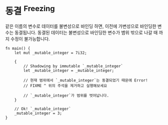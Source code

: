 # 동결 <sup>Freezing</sup>

같은 이름의 변수로 데이터를 불변성으로 바인딩 하면, 이전에 가변성으로 바인딩한 변수는 동결됩니다.
동결된 데이터는 불변성으로 바인딩한 변수가 볌위 밖으로 나갈 때 까지 수정이 불가능합니다.


```rust,editable,ignore,mdbook-runnable
fn main() {
    let mut _mutable_integer = 7i32;

    {
        // Shadowing by immutable `_mutable_integer`
        let _mutable_integer = _mutable_integer;

        // 현재 범위에서 `_mutable_integer`는 동결되었기 때문에 Error!
        // FIXME ^ 위의 주석을 제거하고 실행해보세요

        // `_mutable_integer`가 범위를 벗어납니다.
    }

    // Ok! `_mutable_integer` 
    _mutable_integer = 3;
}
```
